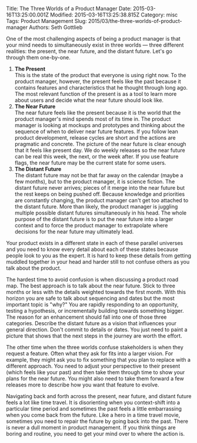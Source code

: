 Title: The Three Worlds of a Product Manager
Date: 2015-03-16T13:25:00.001Z
Modified: 2015-03-16T13:25:38.815Z
Category: misc
Tags: Product Management
Slug: 2015/03/the-three-worlds-of-product-manager
Authors: Seth Gottlieb

One of the most challenging aspects of being a product manager is that your mind needs to simultaneously exist in three worlds — three different realities: the present, the near future, and the distant future. Let's go through them one-by-one.

1.   __The Present__  
     This is the state of the product that everyone is using right now. To the product manager, however, the present feels like the past because it contains features and characteristics that he thought through long ago. The most relevant function of the present is as a tool to learn more about users and decide what the near future should look like.
2.   __The Near Future__  
     The near future feels like the present because it is the world that the product manager's mind spends most of its time in. The product manager is looking at mockups and prototypes and thinking about the sequence of when to deliver near future features. If you follow lean product development, release cycles are short and the actions are pragmatic and concrete. The picture of the near future is clear enough that it feels like present day. We do weekly releases so the near future can be real this week, the next, or the week after. If you use feature flags, the near future may be the current state for some users.
3.   __The Distant Future__  
     The distant future may not be that far away on the calendar (maybe a few months), but to the product manager, it is science fiction. The distant future never arrives; pieces of it merge into the near future but the rest keeps on being pushed off. Because knowledge and priorities are constantly changing, the product manager can't get too attached to the distant future. More than likely, the product manager is juggling multiple possible distant futures simultaneously in his head. The whole purpose of the distant future is to put the near future into a larger context and to force the product manager to extrapolate where decisions for the near future may ultimately lead. 

Your product exists in a different state in each of these parallel universes and you need to know every detail about each of these states because people look to you as the expert. It is hard to keep these details from getting muddled together in your head and harder still to not confuse others as you talk about the product.

The hardest time to avoid confusion is when discussing a product road map. The best approach is to talk about the near future. Stick to three months or less with the details weighted towards the first month. With this horizon you are safe to talk about sequencing and dates but the most important topic is "why?" You are rapidly responding to an opportunity, testing a hypothesis, or incrementally building towards something bigger. The reason for an enhancement should fall into one of those three categories. Describe the distant future as a vision that influences your general direction. Don't commit to details or dates. You just need to paint a picture that shows that the next steps in the journey are worth the effort.

The other time when the three worlds confuse stakeholders is when they request a feature. Often what they ask for fits into a larger vision. For example, they might ask you to fix something that you plan to replace with a different approach. You need to adjust your perspective to their present (which feels like your past) and then take them through time to show your plans for the near future. You might also need to take them forward a few releases more to describe how you want that feature to evolve.

Navigating back and forth across the present, near future, and distant future feels a lot like time travel. It is disorienting when you context-shift into a particular time period and sometimes the past feels a little embarrassing when you come back from the future. Like a hero in a time travel movie, sometimes you need to repair the future by going back into the past. There is never a dull moment in product management. If you think things are boring and routine, you need to get your mind over to where the action is.
